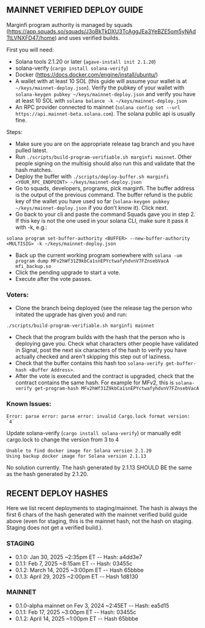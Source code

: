 ## MAINNET VERIFIED DEPLOY GUIDE

Marginfi program authority is managed by squads (https://app.squads.so/squads/J3oBkTkDXU3TcAggJEa3YeBZE5om5yNAdTtLVNXFD47/home) and uses verified builds.


First you will need:
* Solana tools 2.1.20 or later (`agave-install init 2.1.20`)
* solana-verify (`cargo install solana-verify`)
* Docker (https://docs.docker.com/engine/install/ubuntu/)
* A wallet with at least 10 SOL (this guide will assume your wallet is at `~/keys/mainnet-deploy.json`). Verify the pubkey of your wallet with `solana-keygen pubkey ~/keys/mainnet-deploy.json` and verify you have at least 10 SOL with `solana balance -k ~/keys/mainnet-deploy.json`
* An RPC provider connected to mainnet (`solana config set --url https://api.mainnet-beta.solana.com`). The solana public api is usually fine.


Steps:
* Make sure you are on the appropriate release tag branch and you have pulled latest.
* Run `./scripts/build-program-verifiable.sh marginfi mainnet`. Other people signing on the multisig should also run this and validate that the hash matches. 
* Deploy the buffer with `./scripts/deploy-buffer.sh marginfi <YOUR_RPC_ENDPOINT> ~/keys/mainnet-deploy.json`
* Go to squads, developers, programs, pick marginfi. The buffer address is the output of the previous command. The buffer refund is the public key of the wallet you have used so far (`solana-keygen pubkey ~/keys/mainnet-deploy.json` if you don't know it). Click next.
* Go back to your cli and paste the command Squads gave you in step 2. If this key is not the one used in your solana CLI, make sure it pass it with -k, e.g.:
```
solana program set-buffer-authority <BUFFER> --new-buffer-authority <MULTISIG> -k ~/keys/mainnet-deploy.json
```
* Back up the current working program somewhere with `solana -um program dump MFv2hWf31Z9kbCa1snEPYctwafyhdvnV7FZnsebVacA mfi_backup.so`
* Click the pending upgrade to start a vote.
* Execute after the vote passes.

### Voters:

* Clone the branch being deployed (see the release tag the person who initated the upgrade has given you) and run: 
```
./scripts/build-program-verifiable.sh marginfi mainnet
```
* Check that the program builds with the hash that the person who is deploying gave you. Check what characters other people have validated in Signal, post the next six characters of the hash to verify you have actually checked and aren't skipping this step out of laziness.
* Check that the buffer contains this hash too `solana-verify get-buffer-hash <Buffer Address>`.
* After the vote is executed and the contract is upgraded, check that the contract contains the same hash. For example for MFv2, this is `solana-verify get-program-hash MFv2hWf31Z9kbCa1snEPYctwafyhdvnV7FZnsebVacA`

### Known Issues:

```
Error: parse error: parse error: invalid Cargo.lock format version: `4`
```
Update solana-verify (`cargo install solana-verify`) or manually edit cargo.lock to change the
version from 3 to 4

```
Unable to find docker image for Solana version 2.1.20
Using backup docker image for Solana version 2.1.13
```
No solution currently. The hash generated by 2.1.13 SHOULD BE the same as the hash generated by 2.1.20.

## RECENT DEPLOY HASHES

Here we list recent deployments to staging/mainnet. The hash is always the first 6 chars of the hash generated with the mainnet verified build guide above (even for staging, this is the mainnet hash, not the hash on staging. Staging does not get a verified build.).

### STAGING

* 0.1.0: Jan 30, 2025 ~2:35pm ET -- Hash: a4dd3e7
* 0.1.1: Feb 7, 2025 ~8:15am ET -- Hash: 03455c
* 0.1.2: March 14, 2025 ~3:00pm ET -- Hash 65bbbe
* 0.1.3: April 29, 2025 ~2:00pm ET -- Hash 1d8130

### MAINNET

* 0.1.0-alpha mainnet on Fev 3, 2024 ~2:45ET -- Hash: ea5d15
* 0.1.1: Feb 17, 2025 ~3:00pm ET -- Hash: 03455c
* 0.1.2: April 14, 2025 ~1:00pm ET -- Hash 65bbbe
